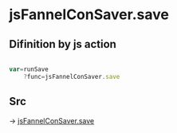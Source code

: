 # jsFannelConSaver.save

## Difinition by js action

```js.js

var=runSave
	?func=jsFannelConSaver.save

```

## Src

-> [jsFannelConSaver.save](https://github.com/puutaro/CommandClick/blob/master/app/src/main/java/com/puutaro/commandclick/fragment_lib/terminal_fragment/js_interface/edit/JsFannelConSaver.kt#L26)


